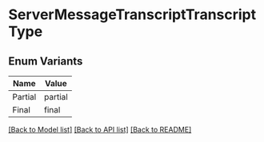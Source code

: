 # ServerMessageTranscriptTranscriptType

## Enum Variants

| Name | Value |
|---- | -----|
| Partial | partial |
| Final | final |


[[Back to Model list]](../README.md#documentation-for-models) [[Back to API list]](../README.md#documentation-for-api-endpoints) [[Back to README]](../README.md)


